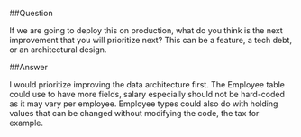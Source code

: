 ##Question

If we are going to deploy this on production, what do you think is the next
improvement  that you will prioritize next? This can be a feature, a tech debt, or
an architectural  design.

##Answer

I would prioritize improving the data architecture first. The Employee table could use to have more fields, salary especially should not be hard-coded as it may vary per employee.
Employee types could also do with holding values that can be changed without modifying the code, the tax for example. 